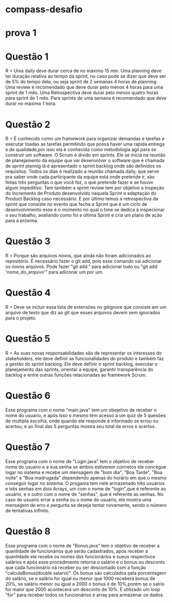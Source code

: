 # compass-desafio
# prova 1

# Questão 1

R = Uma daily deve durar cerca de no máximo 15 min.
Uma planning deve ter duração relativa ao tempo da sprint, no caso pode se dizer que deve ser de 5% do tempo dela, ou seja sprint de 2 semanas 4 horas de planning.
Uma review é recomendado que deve durar pelo menos 4 horas para uma sprint de 1 mês.
Uma Retrospectiva deve durar pelo menos quatro horas para sprint de 1 mês. Para sprints de uma semana é recomendado que deve durar no máximo  1 hora.


# Questão 2 
 
R = É conhecido como um framework para organizar demandas e tarefas e executar toadas as tarefas permitindo que possa haver uma rapida entrega e de qualidade,por isso ela é conhecida como metodologia agil para se construir um software. O Scrum é divido em sprints. Ele se inicia na reunião de planejamento da equipe que vai desenvolver o software que é chamada de sprint plannig lá é apresentado o sprint backlog onde são definidos os requisitos. Todos os dias é realizado a reunião chamada daily, que serve pra saber onde cada participante da equipe está onde pretende ir, são feitas três perguntas o que você fez, o que pretende fazer e se houve algum impeditivo. Tem também a sprint review tem por objetivo a inspeção do Incremento de Produto desenvolvido naquela Sprint e adaptação do Product Backlog caso necessário. E por último temos a retrospectiva da sprint que consiste no evento que fecha a Sprint que é um ciclo de desenvolvimento esse é o momento no qual o time se dedica à inspecionar o seu trabalho, avaliando como foi a última Sprint e cria um plano de ação para a próxima.


# Questão 3 

R = Porque são arquivos novos, que ainda não foram adicionados ao repositório. É necessário fazer o git add, pois esse comando vai adicionar os novos arquivos. Pode fazer "git add." para adicionar tudo ou "git add 'nome_do_arquivo'" para adiconar um por um.


# Questão 4 

R = Deve se incluir essa lista de extensões no  gitignore que consiste em um arquivo de texto que diz ao git que esses arquivos devem sem ignorados para o projeto.


# Questão 5

R = As suas novas responsabilidades são de representar os interesses do stakeholders, ele deve definir as funcionalidades do produto e também faz a gestão do sprint backlog. Ele deve definir o sprint backlog, executar o planejamento das sprints, orientar a equipe, garantir transparência do backlog e entre outras funções relacionadas ao framework Scrum.


# Questão 6

Esse programa com o nome "main.java" tem um obejetivo de receber o nome do usuario, e após isso o mesmo tem acesso a um quiz de 5 quesões de multipla escolha, onde quando ele responde é informado se errou ou acertou, e ao final das 5 perguntas mostra seu total de erros e acertos.


# Questão 7 

Esse programa com o nome de "Login.java" tem o objetivo de receber nome do usuario e a sua senha se ambos estiverem corrretos ele concegue logar no sistema e recebe um mensagem de "bom dia", "Boa Tarde", "Boa noite" e "Boa madrugada" dependendo apenas do horário em que o mesmo conseguir logar no sistema. O progama tem nele armazenado três usuários e três senhas em dois Arrays, um com o nome de "login",que é referente ao usuário, e o outro com o nome de "senhas", que é referente as senhas. No caso do usuario errar a senha ou o nome do usuário, ele mostra uma mensagem de erro e pergunta se deseja tentar novamente, sendo o número de tentativas infinito. 


# Questão 8

Esse programa com o nome de "Bonus.java" tem o objetivo de receber a quantidade de funcionários que serão cadastrados, após receber a quantidade ele recebe os nomes dos funcionários e sueus respectivos salários e após esse procedimento retorna o salário e o bonus ou desconto que cada funcionário irá receber ou ser descontado com a função "calculaBonus(double salario)". Os bonus são calculados pela porcentagem do salário,  se o salário for igual ou menor que 1000 receberá bonus de 20%, se salário menor ou igual a 2000 o bonus é de 10%,porém se o salrio for maior que 2000 acontecerá um desconto de 10%. É utilizado um loop "for" para receber todos os funcionários e array para armazenar os dados. 
